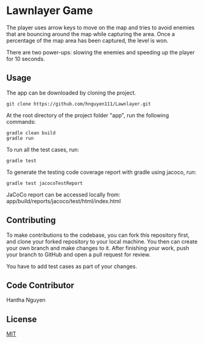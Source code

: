 # Lawnlayer Game

The player uses arrow keys to move on the map and tries to avoid enemies that are bouncing around the map while capturing the area. Once a percentage of the map area has been captured, the level is won.

There are two power-ups: slowing the enemies and speeding up the player for 10 seconds.

## Usage
The app can be downloaded by cloning the project.
```
git clone https://github.com/hnguyen111/Lawnlayer.git
```

At the root directory of the project folder "app", run the following commands:
```
gradle clean build
gradle run
```

To run all the test cases, run:
```
gradle test
```

To generate the testing code coverage report with gradle using jacoco, run:
```
gradle test jacocoTestReport
```

JaCoCo report can be accessed locally from:
app/build/reports/jacoco/test/html/index.html

## Contributing
To make contributions to the codebase, you can fork this repository first, and clone your forked repository to your local machine. You then can create your own branch and make changes to it. After finishing your work, push your branch to GitHub and open a pull request for review.

You have to add test cases as part of your changes.

## Code Contributor

Hantha Nguyen

## License
[MIT](https://choosealicense.com/licenses/mit/)
